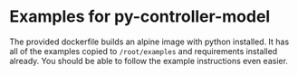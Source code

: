 # Examples for py-controller-model

The provided dockerfile builds an alpine image with python installed. It has all of the examples copied to `/root/examples` and requirements installed already. You should be able to follow the example instructions even easier.